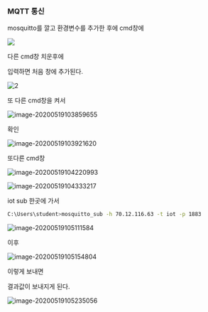 ### MQTT 통신



mosquitto를 깔고 환경변수를 추가한 후에 cmd창에

![](C:\Users\student\Desktop\til\til\수업\arduino\1.PNG)

다른 cmd창 치운후에 

입력하면 처음 창에 추가된다.

![2](C:\Users\student\Desktop\til\til\수업\arduino\images\2.PNG)

또 다른 cmd창을 켜서

![image-20200519103859655](C:\Users\student\Desktop\til\til\수업\arduino\images\9)

확인

![image-20200519103921620](C:\Users\student\Desktop\til\til\수업\arduino\images\8)



또다른 cmd창

![image-20200519104220993](C:\Users\student\Desktop\til\til\수업\arduino\images\7)

![image-20200519104333217](C:\Users\student\Desktop\til\til\수업\arduino\images\6)

iot sub 한곳에  가서 

```bash
C:\Users\student>mosquitto_sub -h 70.12.116.63 -t iot -p 1883
```



![image-20200519105111584](C:\Users\student\Desktop\til\til\수업\arduino\images\5)



이후

![image-20200519105154804](C:\Users\student\Desktop\til\til\수업\arduino\images\3)

이렇게 보내면 



결과값이 보내지게 된다.

![image-20200519105235056](C:\Users\student\Desktop\til\til\수업\arduino\images\4)

